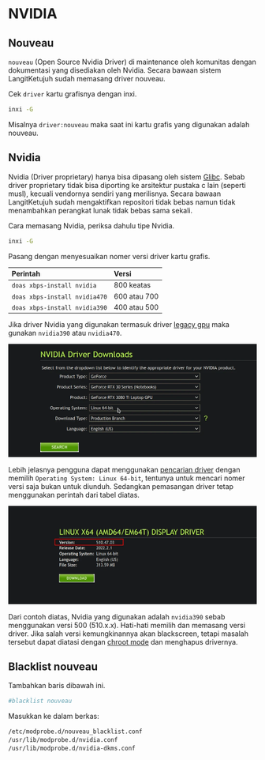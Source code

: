 # NVIDIA

## Nouveau

`nouveau` (Open Source Nvidia Driver) di maintenance oleh komunitas dengan dokumentasi yang disediakan oleh Nvidia. Secara bawaan sistem LangitKetujuh sudah memasang driver nouveau.

Cek `driver` kartu grafisnya dengan inxi.

```sh
inxi -G
```
Misalnya `driver:nouveau` maka saat ini kartu grafis yang digunakan adalah nouveau.

## Nvidia

Nvidia (Driver proprietary) hanya bisa dipasang oleh sistem [Glibc](../../../perbandingan/libc.html#glibc-gnu-libc). Sebab driver proprietary tidak bisa diporting ke arsitektur pustaka c lain (seperti musl), kecuali vendornya sendiri yang merilisnya. Secara bawaan LangitKetujuh sudah mengaktifkan repositori tidak bebas namun tidak menambahkan perangkat lunak tidak bebas sama sekali.

Cara memasang Nvidia, periksa dahulu tipe Nvidia.

```sh
inxi -G
```

Pasang dengan menyesuaikan nomer versi driver kartu grafis.

| **Perintah**                  | **Versi**   |
| :---------------------------- | :---------------- |
| `doas xbps-install nvidia`    | 800 keatas        |
| `doas xbps-install nvidia470` | 600 atau 700      |
| `doas xbps-install nvidia390` | 400 atau 500      |

Jika driver Nvidia yang digunakan termasuk driver [legacy gpu](https://www.nvidia.com/en-us/drivers/unix/legacy-gpu/) maka gunakan `nvidia390` atau `nvidia470`.

![Nvidia Search LangitKetujuh OS](../../../media/image/nvidia-driver-langitketujuh-id-1.webp)

Lebih jelasnya pengguna dapat menggunakan [pencarian driver](https://www.nvidia.com/Download/index.aspx?lang=en-us) dengan memilih `Operating System: Linux 64-bit`, tentunya untuk mencari nomer versi saja bukan untuk diunduh. Sedangkan pemasangan driver tetap menggunakan perintah dari tabel diatas.

![Nvidia Search LangitKetujuh OS](../../../media/image/nvidia-driver-langitketujuh-id-2.webp)

Dari contoh diatas, Nvidia yang digunakan adalah `nvidia390` sebab menggunakan versi 500 (510.x.x). Hati-hati memilih dan memasang versi driver. Jika salah versi kemungkinannya akan blackscreen, tetapi masalah tersebut dapat diatasi dengan [chroot mode](../../chroot/index.md) dan menghapus drivernya.

## Blacklist nouveau

Tambahkan baris dibawah ini.

```sh
#blacklist nouveau
```
Masukkan ke dalam berkas:

```sh
/etc/modprobe.d/nouveau_blacklist.conf
/usr/lib/modprobe.d/nvidia.conf
/usr/lib/modprobe.d/nvidia-dkms.conf
```
